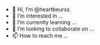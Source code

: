 - 👋 Hi, I’m @heartbeurss
- 👀 I’m interested in ...
- 🌱 I’m currently learning ...
- 💞️ I’m looking to collaborate on ...
- 📫 How to reach me ...

<!---
heartbeurss/heartbeurss is a ✨ special ✨ repository because its `README.md` (this file) appears on your GitHub profile.
You can click the Preview link to take a look at your changes.
--->
